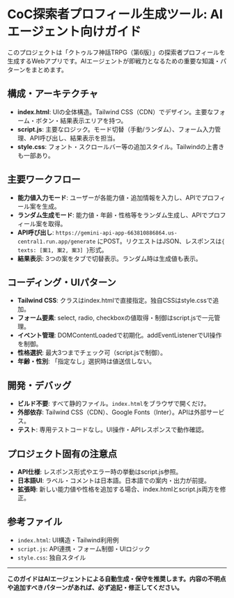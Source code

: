 # CoC探索者プロフィール生成ツール: AIエージェント向けガイド

このプロジェクトは「クトゥルフ神話TRPG（第6版）」の探索者プロフィールを生成するWebアプリです。AIエージェントが即戦力となるための重要な知識・パターンをまとめます。

## 構成・アーキテクチャ
- **index.html**: UIの全体構造。Tailwind CSS（CDN）でデザイン。主要なフォーム・ボタン・結果表示エリアを持つ。
- **script.js**: 主要なロジック。モード切替（手動/ランダム）、フォーム入力管理、API呼び出し、結果表示を担当。
- **style.css**: フォント・スクロールバー等の追加スタイル。Tailwindの上書きも一部あり。

## 主要ワークフロー
- **能力値入力モード**: ユーザーが各能力値・追加情報を入力し、APIでプロフィール案を生成。
- **ランダム生成モード**: 能力値・年齢・性格等をランダム生成し、APIでプロフィール案を取得。
- **API呼び出し**: `https://gemini-api-app-663810886864.us-central1.run.app/generate` にPOST。リクエストはJSON、レスポンスは`{ texts: [案1, 案2, 案3] }`形式。
- **結果表示**: 3つの案をタブで切替表示。ランダム時は生成値も表示。

## コーディング・UIパターン
- **Tailwind CSS**: クラスはindex.htmlで直接指定。独自CSSはstyle.cssで追加。
- **フォーム要素**: select, radio, checkboxの値取得・制御はscript.jsで一元管理。
- **イベント管理**: DOMContentLoadedで初期化。addEventListenerでUI操作を制御。
- **性格選択**: 最大3つまでチェック可（script.jsで制御）。
- **年齢・性別**: 「指定なし」選択時は値送信しない。

## 開発・デバッグ
- **ビルド不要**: すべて静的ファイル。`index.html`をブラウザで開くだけ。
- **外部依存**: Tailwind CSS（CDN）、Google Fonts（Inter）。APIは外部サービス。
- **テスト**: 専用テストコードなし。UI操作・APIレスポンスで動作確認。

## プロジェクト固有の注意点
- **API仕様**: レスポンス形式やエラー時の挙動はscript.js参照。
- **日本語UI**: ラベル・コメントは日本語。日本語での案内・出力が前提。
- **拡張時**: 新しい能力値や性格を追加する場合、index.htmlとscript.js両方を修正。

## 参考ファイル
- `index.html`: UI構造・Tailwind利用例
- `script.js`: API連携・フォーム制御・UIロジック
- `style.css`: 独自スタイル

---

**このガイドはAIエージェントによる自動生成・保守を推奨します。内容の不明点や追加すべきパターンがあれば、必ず追記・修正してください。**
